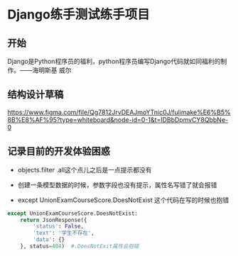 # Django练手测试练手项目

## 开始

Django是Python程序员的福利，python程序员编写Django代码就如同福利的制作。——海明斯基 威尔

## 结构设计草稿

https://www.figma.com/file/Qg7812JrvDEAJmoYTnic0J/fulimake%E6%B5%8B%E8%AF%95?type=whiteboard&node-id=0-1&t=IDBbDpmvCY8QbbNe-0

## 记录目前的开发体验困惑

- objects.filter   .all这个点儿之后是一点提示都没有

- 创建一条模型数据的时候，参数字段也没有提示，属性名写错了就会报错

- except UnionExamCourseScore.DoesNotExist  这个代码在写的时候也抱错

```python
except UnionExamCourseScore.DoesNotExist:
    return JsonResponse({
        'status': False,
        'text': '学生不存在',
        'data': {}
    }, status=404)  #.DoesNotExit属性会抱错
```
